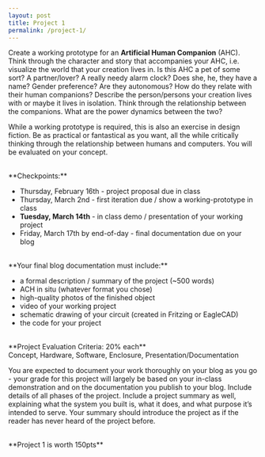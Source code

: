 ```yaml
---
layout: post
title: Project 1
permalink: /project-1/
---
```


Create a working prototype for an **Artificial Human Companion** (AHC). Think through the character and story that accompanies your AHC, i.e. visualize the world that your creation lives in. Is this AHC a pet of some sort? A partner/lover? A really needy alarm clock? Does she, he, they have a name? Gender preference? Are they autonomous? How do they relate with their human companions? Describe the person/persons your creation lives with or maybe it lives in isolation. Think through the relationship between the companions. What are the power dynamics between the two? 

While a working prototype is required, this is also an exercise in design fiction. Be as practical or fantastical as you want, all the while critically thinking through the relationship between humans and computers. You will be evaluated on your concept.

<br>
**Checkpoints:**

- Thursday, February 16th - project proposal due in class
- Thursday, March 2nd - first iteration due / show a working-prototype in class
- **Tuesday, March 14th** - in class demo / presentation of your working project
- Friday, March 17th by end-of-day - final documentation due on your blog

<br>
**Your final blog documentation must include:**

+ a formal description / summary of the project (~500 words) 
+ ACH in situ (whatever format you chose)
+ high-quality photos of the finished object 
+ video of your working project
+ schematic drawing of your circuit (created in Fritzing or EagleCAD)
+ the code for your project

<br>
**Project Evaluation Criteria: 20% each** <br>
Concept, Hardware, Software, Enclosure, Presentation/Documentation <br>

You are expected to document your work thoroughly on your blog as you go - your grade for this project will largely be based on your in-class demonstration and on the documentation you publish to your blog. Include details of all phases of the project. Include a project summary as well, explaining what the system you built is, what it does, and what purpose it’s intended to serve. Your summary should introduce the project as if the reader has never heard of the project before.

<br>
**Project 1 is worth 150pts**